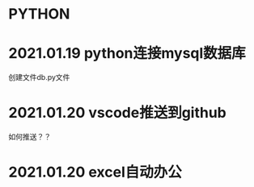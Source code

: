 # PYTHON #

# 2021.01.19 python连接mysql数据库
创建文件db.py文件

# 2021.01.20 vscode推送到github
如何推送？？

# 2021.01.20 excel自动办公
# 
#  